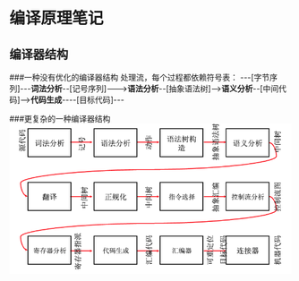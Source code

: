 # 编译原理笔记

## 编译器结构

###一种没有优化的编译器结构
处理流，每个过程都依赖符号表：
---[字节序列]---**词法分析**--[记号序列]--->**语法分析**--[抽象语法树]-->**语义分析**--[中间代码]-->**代码生成**----[目标代码]---

###更复杂的一种编译器结构
![Alt text](./微信截图_20170607224711.png)






